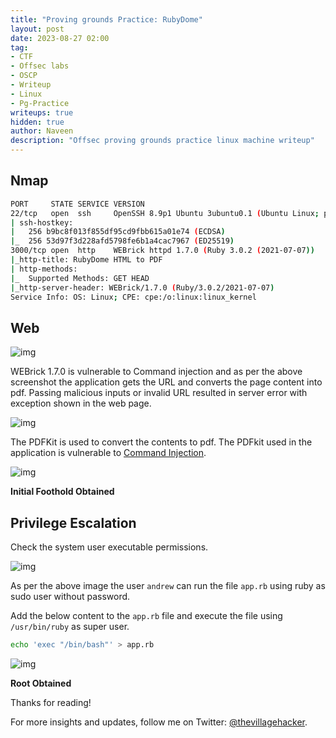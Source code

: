 ```yaml
---
title: "Proving grounds Practice: RubyDome"
layout: post
date: 2023-08-27 02:00
tag: 
- CTF
- Offsec labs
- OSCP
- Writeup
- Linux
- Pg-Practice
writeups: true
hidden: true
author: Naveen
description: "Offsec proving grounds practice linux machine writeup"
---
```


## Nmap

```sh
PORT     STATE SERVICE VERSION
22/tcp   open  ssh     OpenSSH 8.9p1 Ubuntu 3ubuntu0.1 (Ubuntu Linux; protocol 2.0)
| ssh-hostkey: 
|   256 b9bc8f013f855df95cd9fbb615a01e74 (ECDSA)
|_  256 53d97f3d228afd5798fe6b1a4cac7967 (ED25519)
3000/tcp open  http    WEBrick httpd 1.7.0 (Ruby 3.0.2 (2021-07-07))
|_http-title: RubyDome HTML to PDF
| http-methods: 
|_  Supported Methods: GET HEAD
|_http-server-header: WEBrick/1.7.0 (Ruby/3.0.2/2021-07-07)
Service Info: OS: Linux; CPE: cpe:/o:linux:linux_kernel
```

## Web

![img](/assets/images/CTF/Proving_Grounds/RubyDome/web.png)

WEBrick 1.7.0 is vulnerable to Command injection and as per the above screenshot the application gets the URL and converts the page content into pdf. Passing malicious inputs or invalid URL resulted in server error with exception shown in the web page.

![img](/assets/images/CTF/Proving_Grounds/RubyDome/url.png)

The PDFKit is used to convert the contents to pdf. The PDFkit used in the application is vulnerable to [Command Injection](https://www.exploit-db.com/exploits/51293).

![img](/assets/images/CTF/Proving_Grounds/RubyDome/if.png)

**Initial Foothold Obtained**

## Privilege Escalation

Check the system user executable permissions.

![img](/assets/images/CTF/Proving_Grounds/RubyDome/permissions.png)

As per the above image the user `andrew` can run the file `app.rb` using ruby as sudo user without password.

Add the below content to the `app.rb` file and execute the file using `/usr/bin/ruby` as super user.

```sh
echo 'exec "/bin/bash"' > app.rb
```

![img](/assets/images/CTF/Proving_Grounds/RubyDome/root.png)

**Root Obtained**

Thanks for reading!

For more insights and updates, follow me on Twitter: [@thevillagehacker](https://twitter.com/thevillagehackr).